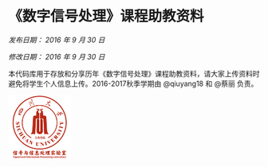 # 《数字信号处理》课程助教资料
*发布日期： 2016 年 9 月 30 日*

*修改日期： 2016 年 9 月 30 日*

本代码库用于存放和分享历年《数字信号处理》课程助教资料，请大家上传资料时避免将学生个人信息上传。2016-2017秋季学期由 @qiuyang18 和 @蔡丽 负责。

<img src="https://github.com/SCU610/About/blob/master/Pic/SCU_SIPL_LOGO-01.png" width="25%" height="25%">
